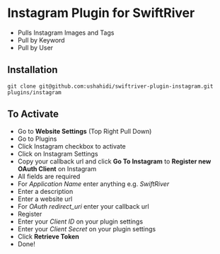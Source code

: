 # Instagram Plugin for SwiftRiver

- Pulls Instagram Images and Tags
- Pull by Keyword
- Pull by User

## Installation
    git clone git@github.com:ushahidi/swiftriver-plugin-instagram.git plugins/instagram

## To Activate

- Go to **Website Settings** (Top Right Pull Down)
- Go to Plugins
- Click Instagram checkbox to activate
- Click on Instagram Settings
- Copy your callback url and click **Go To Instagram** to **Register new OAuth Client** on Instagram
- All fields are required
- For *Application Name* enter anything e.g. *SwiftRiver*
- Enter a description
- Enter a website url
- For *OAuth redirect_uri* enter your callback url
- Register
- Enter your *Client ID* on your plugin settings
- Enter your *Client Secret* on your plugin settings
- Click **Retrieve Token**
- Done!